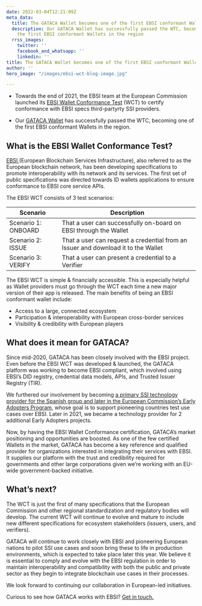 ```yaml
---
date: 2022-03-04T12:21:09Z
meta_data:
  title: The GATACA Wallet becomes one of the first EBSI conformant Wallets in Europe
  description: Our GATACA Wallet has successfully passed the WTC, becoming one of
    the first EBSI conformant Wallets in the region
  rrss_images:
    twitter: ''
    facebook_and_whatsapp: ''
    linkedin: ''
title: The GATACA Wallet becomes one of the first EBSI conformant Wallets in Europe
author: ''
hero_image: "/images/ebsi-wct-blog-image.jpg"

---
```

* Towards the end of 2021, the EBSI team at the European Commission launched its [EBSI Wallet Conformance Test](https://ec.europa.eu/digital-building-blocks/wikis/display/EBSI/Become+conformant "https://ec.europa.eu/digital-building-blocks/wikis/display/EBSI/Become+conformant") (WCT) to certify conformance with EBSI specs third-partyrty SSI providers.


* Our [GATACA Wallet](https://gataca.io/products/wallet "https://gataca.io/products/wallet") has successfully passed the WTC, becoming one of the first EBSI conformant Wallets in the region.

## What is the EBSI Wallet Conformance Test?

[EBSI ](https://ec.europa.eu/digital-building-blocks/wikis/display/ebsi "https://ec.europa.eu/digital-building-blocks/wikis/display/ebsi")(European Blockchain Services Infrastructure), also referred to as the European blockchain network, has been developing specifications to promote interoperability with its network and its services. The first set of public specifications was directed towards ID wallets applications to ensure conformance to EBSI core service APIs.

The EBSI WCT consists of 3 test scenarios:

| Scenario | Description |
| --- | --- |
| Scenario 1: ONBOARD | That a user can successfully on-board on EBSI through the Wallet |
| Scenario 2: ISSUE | That a user can request a credential from an Issuer and download it to the Wallet |
| Scenario 3: VERIFY | That a user can present a credential to a Verifier |

The EBSI WCT is simple & financially accessible. This is especially helpful as Wallet providers must go through the WCT each time a new major version of their app is released. The main benefits of being an EBSI conformant wallet include:

* Access to a large, connected ecosystem
* Participation & interoperability with European cross-border services
* Visibility & credibility with European players

## What does it mean for GATACA?

Since mid-2020, GATACA has been closely involved with the EBSI project. Even before the EBSI WCT was developed & launched, the GATACA platform was working to become EBSI compliant, which involved using EBSI’s DID registry, credential data models, APIs, and Trusted Issuer Registry (TIR).

We furthered our involvement by becoming [a primary SSI technology provider for the Spanish group and later in the European Commission’s Early Adopters Program](https://gataca.io/blog/gataca-joins-the-european-commission-s-early-adopters-program-as-the-ssi-technology-provider-in-the-spanish-group "https://gataca.io/blog/gataca-joins-the-european-commission-s-early-adopters-program-as-the-ssi-technology-provider-in-the-spanish-group"), whose goal is to support pioneering countries test use cases over EBSI. Later in 2021, we became a technology provider for 2 additional Early Adopters projects.

Now, by having the EBSI Wallet Conformance certification, GATACA’s market positioning and opportunities are boosted. As one of the few certified Wallets in the market, GATACA has become a key reference and qualified provider for organizations interested in integrating their services with EBSI. It supplies our platform with the trust and credibility required for governments and other large corporations given we’re working with an EU-wide government-backed initiative.

## What’s next?

The WCT is just the first of many specifications that the European Commission and other regional standardization and regulatory bodies will develop. The current WCT will continue to evolve and mature to include new different specifications for ecosystem stakeholders (issuers, users, and verifiers).

GATACA will continue to work closely with EBSI and pioneering European nations to pilot SSI use cases and soon bring these to life in production environments, which is expected to take place later this year. We believe it is essential to comply and evolve with the EBSI regulation in order to maintain interoperability and compatibility with both the public and private sector as they begin to integrate blockchain use cases in their processes.

We look forward to continuing our collaboration in European-led initiatives.

Curious to see how GATACA works with EBSI? [Get in touch.](https://gataca.io/company/contact "https://gataca.io/company/contact")